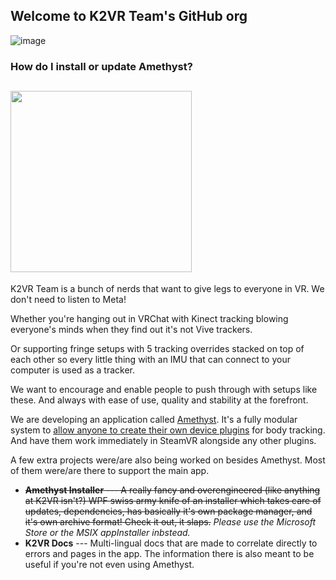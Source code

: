 ## Welcome to K2VR Team's GitHub org
![image](https://user-images.githubusercontent.com/8508676/192115110-16c3997a-e7fa-4c03-aaa3-679d84b9f323.png)

### How do I install or update Amethyst?
[<img width="290px" src="https://get.microsoft.com/images/en-us%20light.svg">](https://www.microsoft.com/store/apps/9P7R8FGDDGDH)
---
K2VR Team is a bunch of nerds that want to give legs to everyone in VR. We don't need to listen to Meta!

Whether you're hanging out in VRChat with Kinect tracking blowing everyone's minds when they find out it's not Vive trackers.

Or supporting fringe setups with 5 tracking overrides stacked on top of each other so every little thing with an IMU that can connect to your computer is used as a tracker.

We want to encourage and enable people to push through with setups like these. And always with ease of use, quality and stability at the forefront.

We are developing an application called [Amethyst](https://github.com/KinectToVR/Amethyst-Releases). It's a fully modular system to [allow anyone to create their own device plugins](https://docs.k2vr.tech/en/dev/overview/) for body tracking. And have them work immediately in SteamVR alongside any other plugins.

A few extra projects were/are also being worked on besides Amethyst. Most of them were/are there to support the main app.
- ~~**Amethyst Installer** --- A really fancy and overengineered (like anything at K2VR isn't?) WPF swiss army knife of an installer which takes care of updates, dependencies, has basically it's own package manager, and it's own archive format! Check it out, it slaps.~~ *Please use the Microsoft Store or the MSIX appInstaller inbstead.*
- **K2VR Docs** --- Multi-lingual docs that are made to correlate directly to errors and pages in the app. The information there is also meant to be useful if you're not even using Amethyst.
